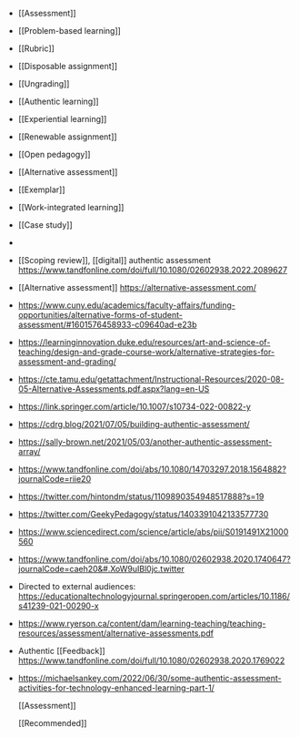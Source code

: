 - [[Assessment]]
- [[Problem-based learning]]
- [[Rubric]]
- [[Disposable assignment]]
- [[Ungrading]]
- [[Authentic learning]]
- [[Experiential learning]]
- [[Renewable assignment]]
- [[Open pedagogy]]
- [[Alternative assessment]]
- [[Exemplar]]
- [[Work-integrated learning]]
- [[Case study]]
-
- [[Scoping review]], [[digital]] authentic assessment https://www.tandfonline.com/doi/full/10.1080/02602938.2022.2089627
- [[Alternative assessment]] https://alternative-assessment.com/
- https://www.cuny.edu/academics/faculty-affairs/funding-opportunities/alternative-forms-of-student-assessment/#1601576458933-c09640ad-e23b
- https://learninginnovation.duke.edu/resources/art-and-science-of-teaching/design-and-grade-course-work/alternative-strategies-for-assessment-and-grading/
- https://cte.tamu.edu/getattachment/Instructional-Resources/2020-08-05-Alternative-Assessments.pdf.aspx?lang=en-US
- https://link.springer.com/article/10.1007/s10734-022-00822-y
- https://cdrg.blog/2021/07/05/building-authentic-assessment/
- https://sally-brown.net/2021/05/03/another-authentic-assessment-array/
- https://www.tandfonline.com/doi/abs/10.1080/14703297.2018.1564882?journalCode=riie20
- https://twitter.com/hintondm/status/1109890354948517888?s=19
- https://twitter.com/GeekyPedagogy/status/1403391042133577730
- https://www.sciencedirect.com/science/article/abs/pii/S0191491X21000560
- https://www.tandfonline.com/doi/abs/10.1080/02602938.2020.1740647?journalCode=caeh20&#.XoW9uIBl0jc.twitter
- Directed to external audiences: https://educationaltechnologyjournal.springeropen.com/articles/10.1186/s41239-021-00290-x
- https://www.ryerson.ca/content/dam/learning-teaching/teaching-resources/assessment/alternative-assessments.pdf
- Authentic [[Feedback]] https://www.tandfonline.com/doi/full/10.1080/02602938.2020.1769022
- https://michaelsankey.com/2022/06/30/some-authentic-assessment-activities-for-technology-enhanced-learning-part-1/
  
  [[Assessment]]
  
  [[Recommended]]